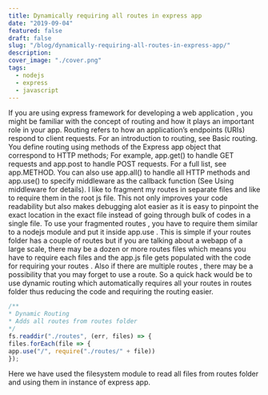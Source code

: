 ```yaml
---
title: Dynamically requiring all routes in express app
date: "2019-09-04"
featured: false
draft: false
slug: "/blog/dynamically-requiring-all-routes-in-express-app/"
description:
cover_image: "./cover.png"
tags:
  - nodejs
  - express
  - javascript
---
```


If you are using express framework for developing a web application , you might be familiar with the concept of routing and how it plays an important role in your app. Routing refers to how an application’s endpoints (URIs) respond to client requests. For an introduction to routing, see Basic routing.
You define routing using methods of the Express app object that correspond to HTTP methods;
For example, app.get() to handle GET requests and app.post to handle POST requests. For a full list, see app.METHOD. You can also use app.all() to handle all HTTP methods and app.use() to specify middleware as the callback function (See Using middleware for details).
I like to fragment my routes in separate files and like to require them in the root js file. This not only improves your code readability but also makes debugging alot easier as it is easy to pinpoint the exact location in the exact file instead of going through bulk of codes in a single file.
To use your fragmented routes , you have to require them similar to a nodejs module and put it inside app.use . This is simple if your routes folder has a couple of routes but if you are talking about a webapp of a large scale, there may be a dozen or more routes files which means you have to require each files and the app.js file gets populated with the code for requiring your routes .
Also if there are multiple routes , there may be a possibility that you may forget to use a route.
So a quick hack would be to use dynamic routing which automatically requires all your routes in routes folder thus reducing the code and
requiring the routing easier.

```javascript
/**
* Dynamic Routing
* Adds all routes from routes folder
*/
fs.readdir("./routes", (err, files) => {
files.forEach(file => {
app.use("/", require("./routes/" + file))
});
```

Here we have used the filesystem module to read all files from routes folder and using them in instance of express app.

